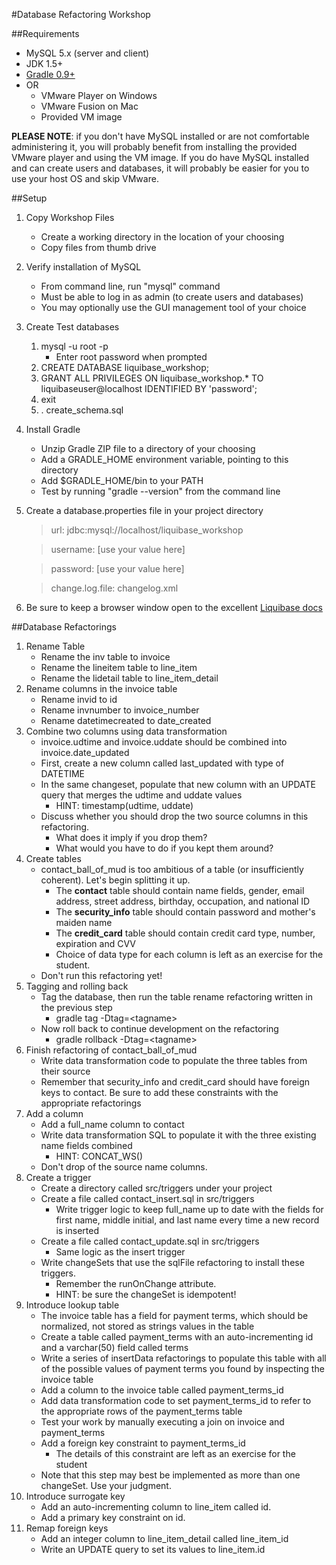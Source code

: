 #Database Refactoring Workshop

##Requirements

* MySQL 5.x (server and client)
* JDK 1.5+
* [Gradle 0.9+](http://gradle.org/downloads.html)
* OR
	* VMware Player on Windows
	* VMware Fusion on Mac
	* Provided VM image

**PLEASE NOTE**: if you don't have MySQL installed or are not comfortable administering it, you will probably benefit from installing the provided VMware player and using the VM image. If you do have MySQL installed and can create users and databases, it will probably be easier for you to use your host OS and skip VMware.

##Setup

1. Copy Workshop Files
	* Create a working directory in the location of your choosing
	* Copy files from thumb drive
	
1. Verify installation of MySQL
	* From command line, run "mysql" command
	* Must be able to log in as admin (to create users and databases)
	* You may optionally use the GUI management tool of your choice
	
1. Create Test databases
	1. mysql -u root -p
		* Enter root password when prompted
	1. CREATE DATABASE liquibase\_workshop;
	1. GRANT ALL PRIVILEGES ON liquibase_workshop.* TO liquibaseuser@localhost IDENTIFIED BY 'password';
	1. exit
	1. \. create\_schema.sql
	
1. Install Gradle
	* Unzip Gradle ZIP file to a directory of your choosing
	* Add a GRADLE\_HOME environment variable, pointing to this directory
	* Add $GRADLE\_HOME/bin to your PATH
	* Test by running "gradle --version" from the command line
	
1. Create a database.properties file in your project directory
	> url: jdbc:mysql://localhost/liquibase\_workshop
	
	> username: [use your value here]
	
	> password: [use your value here]
	
	> change.log.file: changelog.xml

1. Be sure to keep a browser window open to the excellent [Liquibase docs](http://www.liquibase.org/manual/home)



##Database Refactorings 

1. Rename Table
	* Rename the inv table to invoice
	* Rename the lineitem table to line\_item
	* Rename the lidetail table to line\_item\_detail
1. Rename columns in the invoice table
	* Rename invid to id
	* Rename invnumber to invoice\_number
	* Rename datetimecreated to date\_created
1. Combine two columns using data transformation
	* invoice.udtime and invoice.uddate should be combined into invoice.date\_updated
	* First, create a new column called last\_updated with type of DATETIME
	* In the same changeset, populate that new column with an UPDATE query that merges the udtime and uddate values
		* HINT: timestamp(udtime, uddate) 
	* Discuss whether you should drop the two source columns in this refactoring.
		* What does it imply if you drop them?
		* What would you have to do if you kept them around?
1. Create tables
	* contact\_ball\_of\_mud is too ambitious of a table (or insufficiently coherent). Let's begin splitting it up.
		* The **contact** table should contain name fields, gender, email address, street address, birthday, occupation, and national ID
		* The **security\_info** table should contain password and mother's maiden name
		* The **credit\_card** table should contain credit card type, number, expiration and CVV
		* Choice of data type for each column is left as an exercise for the student.
	* Don't run this refactoring yet!
1. Tagging and rolling back
	* Tag the database, then run the table rename refactoring written in the previous step
		* gradle tag -Dtag=&lt;tagname&gt;
	* Now roll back to continue development on the refactoring
		* gradle rollback -Dtag=&lt;tagname&gt;
1. Finish refactoring of contact\_ball\_of\_mud
	* Write data transformation code to populate the three tables from their source
	* Remember that security\_info and credit\_card should have foreign keys to contact. Be sure to add these constraints with the appropriate refactorings
1. Add a column
	* Add a full\_name column to contact
	* Write data transformation SQL to populate it with the three existing name fields combined
		* HINT: CONCAT_WS()
	* Don't drop of the source name columns.
1. Create a trigger
	* Create a directory called src/triggers under your project
	* Create a file called contact\_insert.sql in src/triggers
		* Write trigger logic to keep full\_name up to date with the fields for first name, middle initial, and last name every time a new record is inserted
	* Create a file called contact\_update.sql in src/triggers
		* Same logic as the insert trigger
	* Write changeSets that use the sqlFile refactoring to install these triggers.
		* Remember the runOnChange attribute.
		* HINT: be sure the changeSet is idempotent!
1. Introduce lookup table
	* The invoice table has a field for payment terms, which should be normalized, not stored as strings values in the table
	* Create a table called payment\_terms with an auto\-incrementing id and a varchar(50) field called terms
	* Write a series of insertData refactorings to populate this table with all of the possible values of payment terms you found by inspecting the invoice table
	* Add a column to the invoice table called payment\_terms\_id
	* Add data transformation code to set payment\_terms\_id to refer to the appropriate rows of the payment\_terms table
	* Test your work by manually executing a join on invoice and payment\_terms
	* Add a foreign key constraint to payment\_terms\_id
		* The details of this constraint are left as an exercise for the student
	* Note that this step may best be implemented as more than one changeSet. Use your judgment.
1. Introduce surrogate key
	* Add an auto\-incrementing column to line\_item called id.
	* Add a primary key constraint on id.
1. Remap foreign keys
	* Add an integer column to line\_item\_detail called line\_item\_id
	* Write an UPDATE query to set its values to line\_item.id



